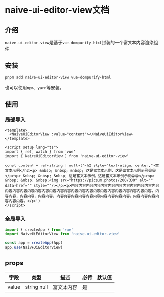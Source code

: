 

# naive-ui-editor-view文档

## 介绍
`naive-ui-editor-view`是基于`vue-dompurify-html`封装的一个富文本内容渲染组件

## 安装
```bash
pnpm add naive-ui-editor-view vue-dompurify-html
```
也可以使用`npm`、`yarn`等安装。

## 使用

### 局部导入

```vue{4-8,15}
<template>
  <NaiveUiEditorView :value="content"></NaiveUiEditorView>
</template>

<script setup lang="ts">
import { ref, watch } from 'vue'
import { NaiveUiEditorView } from 'naive-ui-editor-view'

const content = ref<string | null>('<h2 style="text-align: center;">富文本示例</h2><p> &nbsp; &nbsp; &nbsp; 这是富文本示例，这是富文本示例示例😁😀</p><p> &nbsp; &nbsp; &nbsp; 这是富文本示例，这是富文本示例示例😁😀</p><p> &nbsp; &nbsp; &nbsp;<img src="https://picsum.photos/200/300" alt="" data-href="" style=""/></p><p>内容内容内容内容内容内容内容内容内容内容内容内容内容内容内容内容内容内容内容内容内容内容内容内容内容内容内容内容内容内容内容内容，内容内容，内容内容，内容内容，内容内容内容内容内容内容内容内容内容内容。内容内容内容内容内容内容。</p>')
</script>
```

### 全局导入

```ts
import { createApp } from 'vue'
import NaiveUiEditorView from 'naive-ui-editor-view'

const app = createApp(App)
app.use(NaiveUiEditorView)
```

## props

| 字段          | 类型                        | 描述                             | 必传 | 默认值 |
| ------------- | ------------------------------------------------------------ | -------------------------------------------------------- | ---- | ------ |
| value | string null                                             | 富文本内容                                   | 是   |        |
